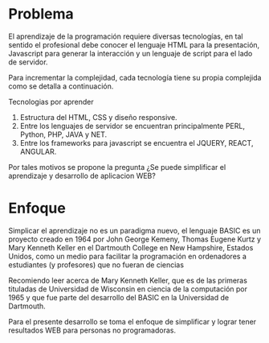 # Problema

El aprendizaje de la programación requiere diversas tecnologías, en tal sentido el profesional debe conocer el lenguaje HTML para la presentación, Javascript para generar la interacción y un lenguaje de script para el lado de servidor.

Para incrementar la complejidad, cada tecnología tiene su propia complejida como se detalla a continuación.

Tecnologias por aprender

1. Estructura del HTML, CSS y diseño responsive.
1. Entre los lenguajes de servidor se encuentran principalmente PERL, Python, PHP, JAVA y NET.
1. Entre los frameworks para javascript se encuentra el JQUERY, REACT, ANGULAR.

Por tales motivos se propone la pregunta ¿Se puede simplificar el aprendizaje y desarrollo de aplicacion WEB?

# Enfoque

Simplicar el aprendizaje no es un paradigma nuevo, el lenguaje BASIC es un proyecto creado  en 1964 por John George Kemeny, Thomas Eugene Kurtz y Mary Kenneth Keller en el Dartmouth College en New Hampshire, Estados Unidos, como un medio para facilitar la programación en ordenadores a estudiantes (y profesores) que no fueran de ciencias

Recomiendo leer acerca de Mary Kenneth Keller, que es de las primeras tituladas de Universidad de Wisconsin en ciencia de la computación por 1965 y que fue parte del desarrollo del BASIC en la Universidad de Dartmouth.  

Para el presente desarrollo se toma el enfoque de simplificar y lograr tener resultados WEB para personas no programadoras. 
